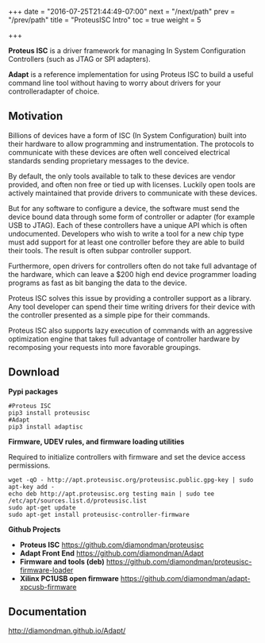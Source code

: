 +++
date = "2016-07-25T21:44:49-07:00"
next = "/next/path"
prev = "/prev/path"
title = "ProteusISC Intro"
toc = true
weight = 5

+++

**Proteus ISC** is a driver framework for managing In System Configuration Controllers (such as JTAG or SPI adapters).

**Adapt** is a reference implementation for using Proteus ISC to build a useful command line tool without having to worry about drivers for your controlleradapter of choice.


## Motivation

Billions of devices have a form of ISC (In System Configuration) built into their hardware to allow programming and instrumentation. The protocols to communicate with these devices are often well conceived electrical standards sending proprietary messages to the device.

By default, the only tools available to talk to these devices are vendor provided, and often non free or tied up with licenses. Luckily open tools are actively maintained that provide drivers to communicate with these devices.

But for any software to configure a device, the software must send the device bound data through some form of controller or adapter (for example USB to JTAG). Each of these controllers have a unique API which is often undocumented. Developers who wish to write a tool for a new chip type must add support for at least one controller before they are able to build their tools. The result is often subpar controller support.

Furthermore, open drivers for controllers often do not take full advantage of the hardware, which can leave a $200 high end device programmer loading programs as fast as bit banging the data to the device.

Proteus ISC solves this issue by providing a controller support as a library. Any tool developer can spend their time writing drivers for their device with the controller presented as a simple pipe for their commands.

Proteus ISC also supports lazy execution of commands with an aggressive optimization engine that takes full advantage of controller hardware by recomposing your requests into more favorable groupings.

## Download

**Pypi packages**

    #Proteus ISC
    pip3 install proteusisc
    #Adapt
    pip3 install adaptisc

**Firmware, UDEV rules, and firmware loading utilities**

Required to initialize controllers with firmware and set the device access permissions.

    wget -qO - http://apt.proteusisc.org/proteusisc.public.gpg-key | sudo apt-key add -
    echo deb http://apt.proteusisc.org testing main | sudo tee /etc/apt/sources.list.d/proteusisc.list
    sudo apt-get update
    sudo apt-get install proteusisc-controller-firmware

**Github Projects**

* **Proteus ISC** https://github.com/diamondman/proteusisc
* **Adapt Front End** https://github.com/diamondman/Adapt
* **Firmware and tools (deb)** https://github.com/diamondman/proteusisc-firmware-loader
* **Xilinx PC1USB open firmware** https://github.com/diamondman/adapt-xpcusb-firmware

## Documentation

http://diamondman.github.io/Adapt/


